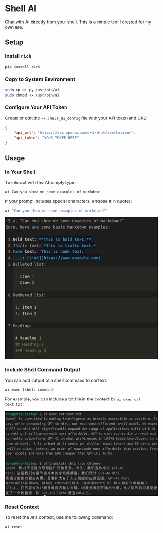 # Shell AI

Chat with AI directly from your shell. This is a simple tool I created for my own use.

## Setup

### Install `rich`

```bash
pip install rich
```

### Copy to System Environment

```bash
sudo cp ai.py /usr/bin/ai
sudo chmod +x /usr/bin/ai
```

### Configure Your API Token

Create or edit the `~/.shell_ai_config` file with your API token and URL:

```json
{
    "api_url": "https://api.openai.com/v1/chat/completions",
    "api_token": "YOUR-TOKEN-HERE"
}
```

## Usage

### In Your Shell

To interact with the AI, simply type:

```bash
ai Can you show me some examples of markdown
```

If your prompt includes special characters, enclose it in quotes:

```bash
ai "Can you show me some examples of markdown?"
```

![](res/image.png)

### Include Shell Command Output
You can add output of a shell command to context.

```bash
ai exec [shell command]
```
For example, you can include a txt file in the context by `ai exec cat text.txt`:

![](res/image2.png)

### Reset Context

To reset the AI's context, use the following command:

```bash
ai reset
```
